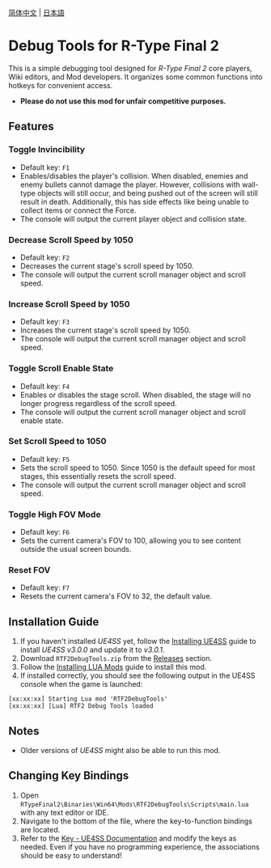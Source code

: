 [简体中文](Readme/README.zhs.md) | [日本語](Readme/README.ja.md)

# Debug Tools for R-Type Final 2
This is a simple debugging tool designed for *R-Type Final 2* core players, Wiki editors, and Mod developers. It organizes some common functions into hotkeys for convenient access.  
- **Please do not use this mod for unfair competitive purposes.**

## Features
### Toggle Invincibility
- Default key: `F1`
- Enables/disables the player's collision. When disabled, enemies and enemy bullets cannot damage the player. However, collisions with wall-type objects will still occur, and being pushed out of the screen will still result in death. Additionally, this has side effects like being unable to collect items or connect the Force.
- The console will output the current player object and collision state.

### Decrease Scroll Speed by 1050
- Default key: `F2`
- Decreases the current stage's scroll speed by 1050.
- The console will output the current scroll manager object and scroll speed.

### Increase Scroll Speed by 1050
- Default key: `F3`
- Increases the current stage's scroll speed by 1050.
- The console will output the current scroll manager object and scroll speed.

### Toggle Scroll Enable State
- Default key: `F4`
- Enables or disables the stage scroll. When disabled, the stage will no longer progress regardless of the scroll speed.
- The console will output the current scroll manager object and scroll enable state.

### Set Scroll Speed to 1050
- Default key: `F5`
- Sets the scroll speed to 1050. Since 1050 is the default speed for most stages, this essentially resets the scroll speed.
- The console will output the current scroll manager object and scroll speed.

### Toggle High FOV Mode
- Default key: `F6`
- Sets the current camera's FOV to 100, allowing you to see content outside the usual screen bounds.

### Reset FOV
- Default key: `F7`
- Resets the current camera's FOV to 32, the default value.

## Installation Guide
1. If you haven't installed *UE4SS* yet, follow the [Installing UE4SS](https://github.com/BLACKujira/RTF2ModdingGuide/blob/master/Chapter1_TheBasics/en/InstallingUE4SS.md) guide to install *UE4SS v3.0.0* and update it to *v3.0.1*.
2. Download `RTF2DebugTools.zip` from the [Releases](https://github.com/BLACKujira/RTF2DebugToolsMod/releases) section.
3. Follow the [Installing LUA Mods](https://github.com/BLACKujira/RTF2ModdingGuide/blob/master/Chapter1_TheBasics/en/InstallingLUAMods.md) guide to install this mod.
4. If installed correctly, you should see the following output in the UE4SS console when the game is launched:
```
[xx:xx:xx] Starting Lua mod 'RTF2DebugTools'
[xx:xx:xx] [Lua] RTF2 Debug Tools loaded
```

## Notes
- Older versions of *UE4SS* might also be able to run this mod.

## Changing Key Bindings
1. Open `RTypeFinal2\Binaries\Win64\Mods\RTF2DebugTools\Scripts\main.lua` with any text editor or IDE.
2. Navigate to the bottom of the file, where the key-to-function bindings are located.
3. Refer to the [Key - UE4SS Documentation](https://docs.ue4ss.com/dev/lua-api/table-definitions/key.html) and modify the keys as needed. Even if you have no programming experience, the associations should be easy to understand!
